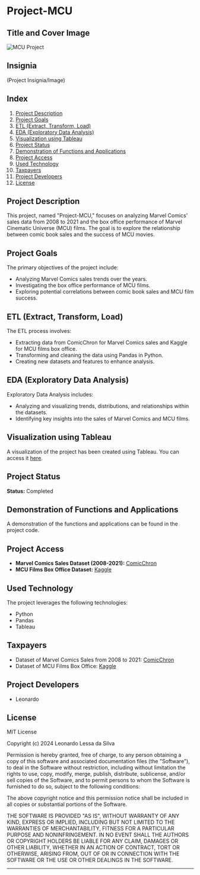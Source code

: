 # Project-MCU

## Title and Cover Image

![MCU Project](https://upload.wikimedia.org/wikipedia/commons/0/0c/Marvel_Cinematic_Universe_logo.png)

## Insignia

(Project Insignia/Image)

## Index

1. [Project Description](#project-description)
2. [Project Goals](#project-goals)
3. [ETL (Extract, Transform, Load)](#etl)
4. [EDA (Exploratory Data Analysis)](#eda)
5. [Visualization using Tableau](#visualization-using-tableau)
6. [Project Status](#project-status)
7. [Demonstration of Functions and Applications](#demonstration-of-functions-and-applications)
8. [Project Access](#project-access)
9. [Used Technology](#used-technology)
10. [Taxpayers](#taxpayers)
11. [Project Developers](#project-developers)
12. [License](#license)

## Project Description

This project, named "Project-MCU," focuses on analyzing Marvel Comics' sales data from 2008 to 2021 and the box office performance of Marvel Cinematic Universe (MCU) films. The goal is to explore the relationship between comic book sales and the success of MCU movies.

## Project Goals

The primary objectives of the project include:

- Analyzing Marvel Comics sales trends over the years.
- Investigating the box office performance of MCU films.
- Exploring potential correlations between comic book sales and MCU film success.

## ETL (Extract, Transform, Load)

The ETL process involves:

- Extracting data from ComicChron for Marvel Comics sales and Kaggle for MCU films box office.
- Transforming and cleaning the data using Pandas in Python.
- Creating new datasets and features to enhance analysis.

## EDA (Exploratory Data Analysis)

Exploratory Data Analysis includes:

- Analyzing and visualizing trends, distributions, and relationships within the datasets.
- Identifying key insights into the sales of Marvel Comics and MCU films.

## Visualization using Tableau

A visualization of the project has been created using Tableau. You can access it [here](https://public.tableau.com/views/MCU_17088239428790/Story1?:language=pt-BR&publish=yes&:sid=&:display_count=n&:origin=viz_share_link).

## Project Status

**Status:** Completed

## Demonstration of Functions and Applications

A demonstration of the functions and applications can be found in the project code.

## Project Access

- **Marvel Comics Sales Dataset (2008-2021):** [ComicChron](https://www.comichron.com/index.php)
- **MCU Films Box Office Dataset:** [Kaggle](https://www.kaggle.com/datasets)

## Used Technology

The project leverages the following technologies:

- Python
- Pandas
- Tableau

## Taxpayers

- Dataset of Marvel Comics Sales from 2008 to 2021: [ComicChron](https://www.comichron.com/index.php)
- Dataset of MCU Films Box Office: [Kaggle](https://www.kaggle.com/datasets)

## Project Developers

- Leonardo


## License

MIT License

Copyright (c) 2024 Leonardo Lessa da Silva

Permission is hereby granted, free of charge, to any person obtaining a copy
of this software and associated documentation files (the "Software"), to deal
in the Software without restriction, including without limitation the rights
to use, copy, modify, merge, publish, distribute, sublicense, and/or sell
copies of the Software, and to permit persons to whom the Software is
furnished to do so, subject to the following conditions:

The above copyright notice and this permission notice shall be included in all
copies or substantial portions of the Software.

THE SOFTWARE IS PROVIDED "AS IS", WITHOUT WARRANTY OF ANY KIND, EXPRESS OR
IMPLIED, INCLUDING BUT NOT LIMITED TO THE WARRANTIES OF MERCHANTABILITY,
FITNESS FOR A PARTICULAR PURPOSE AND NONINFRINGEMENT. IN NO EVENT SHALL THE
AUTHORS OR COPYRIGHT HOLDERS BE LIABLE FOR ANY CLAIM, DAMAGES OR OTHER
LIABILITY, WHETHER IN AN ACTION OF CONTRACT, TORT OR OTHERWISE, ARISING FROM,
OUT OF OR IN CONNECTION WITH THE SOFTWARE OR THE USE OR OTHER DEALINGS IN THE
SOFTWARE.

---


